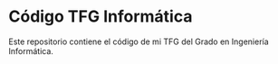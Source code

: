 # Código TFG Informática
Este repositorio contiene el código de mi TFG del Grado en Ingeniería Informática.
